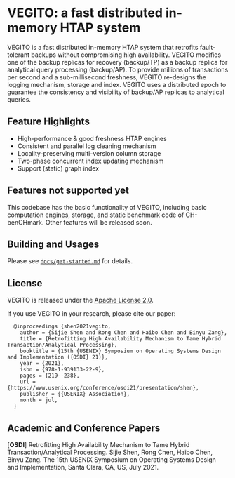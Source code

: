# VEGITO: a fast distributed in-memory HTAP system

VEGITO is a fast distributed in-memory HTAP system that retrofits fault-tolerant backups without compromising high availability. VEGITO modifies one of the backup replicas for recovery (backup/TP) as a backup replica for analytical query processing (backup/AP). To provide millions of transactions per second and a sub-millisecond freshness, VEGITO re-designs the logging mechanism, storage and index. VEGITO uses a distributed epoch to guarantee the consistency and visibility of backup/AP replicas to analytical queries.

## Feature Highlights

- High-performance & good freshness HTAP engines
- Consistent and parallel log cleaning mechanism 
- Locality-preserving multi-version column storage
- Two-phase concurrent index updating mechanism
- Support (static) graph index

## Features not supported yet

This codebase has the basic functionality of VEGITO, including basic computation engines, storage, and static benchmark code of CH-benCHmark. Other features will be released soon.

## Building and Usages

Please see [`docs/get-started.md`](docs/get-started.md) for details.

## License

VEGITO is released under the [Apache License 2.0](http://www.apache.org/licenses/LICENSE-2.0.html).

If you use VEGITO in your research, please cite our paper:
```    
  @inproceedings {shen2021vegito,
    author = {Sijie Shen and Rong Chen and Haibo Chen and Binyu Zang},
    title = {Retrofitting High Availability Mechanism to Tame Hybrid Transaction/Analytical Processing},
    booktitle = {15th {USENIX} Symposium on Operating Systems Design and Implementation ({OSDI} 21)},
    year = {2021},
    isbn = {978-1-939133-22-9},
    pages = {219--238},
    url = {https://www.usenix.org/conference/osdi21/presentation/shen},
    publisher = {{USENIX} Association},
    month = jul,
  }
```

## Academic and Conference Papers

[**OSDI**] Retrofitting High Availability Mechanism to Tame Hybrid Transaction/Analytical Processing. Sijie Shen, Rong Chen, Haibo Chen, Binyu Zang. The 15th USENIX Symposium on Operating Systems Design and Implementation, Santa Clara, CA, US, July 2021.
